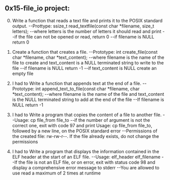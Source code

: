0x15-file_io project:
-----------------------

0. Write a function that reads a text file and prints it to the POSIX standard output.
--Prottype: ssize_t read_textfile(const char *filename, size_t letters);
--where letters is the number of letters it should read and print
--if the file can not be opened or read, return 0
--if filename is NULL return 0

1. Create a function that creates a file.
--Prototype: int create_file(const char *filename, char *text_content);
--where filename is the name of the file to create and text_content is a NULL terminated string to write to the file
--if filename is NULL return -1
--if text_content is NULL create an empty file

2. I had to Write a function that appends text at the end of a file.
--Prototype: int append_text_to_file(const char *filename, char *text_content);
--where filename is the name of the file and text_content is the NULL terminated string to add at the end of the file
--If filename is NULL return -1

3. I had to Write a program that copies the content of a file to another file.
--Usage: cp file_from file_to
--if the number of argument is not the correct one, exit with code 97 and print Usage: cp file_from file_to, followed by a new line, on the POSIX standard error
--Permissions of the created file: rw-rw-r--. If the file already exists, do not change the permissions

4. I had to Write a program that displays the information contained in the ELF header at the start of an ELF file.
--Usage: elf_header elf_filename
--If the file is not an ELF file, or on error, exit with status code 98 and display a comprehensive error message to stderr
--You are allowed to use read a maximum of 2 times at runtime

